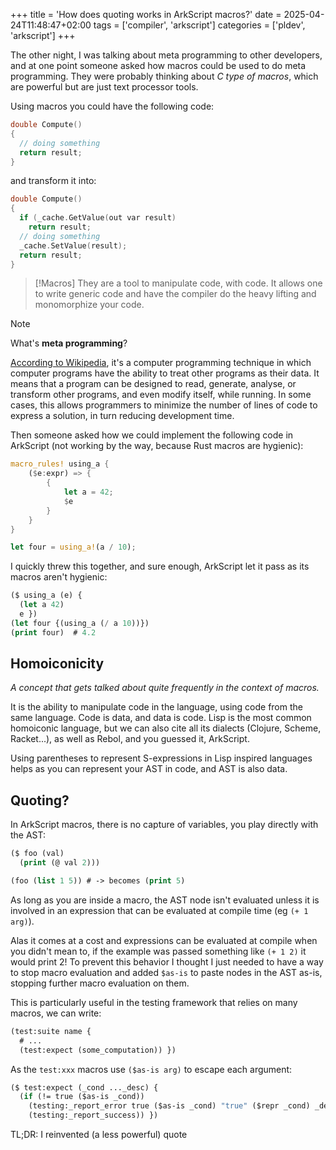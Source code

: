 +++
title = 'How does quoting works in ArkScript macros?'
date = 2025-04-24T11:48:47+02:00
tags = ['compiler', 'arkscript']
categories = ['pldev', 'arkscript']
+++

The other night, I was talking about meta programming to other developers, and at one point someone asked how macros could be used to do meta programming. They were probably thinking about *C type of macros*, which are powerful but are just text processor tools.

Using macros you could have the following code:

```cpp
double Compute()
{
  // doing something
  return result;
}
```

and transform it into:

```cpp
double Compute()
{
  if (_cache.GetValue(out var result)
    return result;
  // doing something
  _cache.SetValue(result);
  return result;
}
```

> [!Macros]
> They are a tool to manipulate code, with code. It allows one to write generic code and have the compiler do the heavy lifting and monomorphize your code.

> [!NOTE]
> What's **meta programming**?
> 
> [According to Wikipedia](https://en.wikipedia.org/wiki/Metaprogramming), it's a computer programming technique in which computer programs have the ability to treat other programs as their data. It means that a program can be designed to read, generate, analyse, or transform other programs, and even modify itself, while running. In some cases, this allows programmers to minimize the number of lines of code to express a solution, in turn reducing development time.

Then someone asked how we could implement the following code in ArkScript (not working by the way, because Rust macros are hygienic):

```rust
macro_rules! using_a {
    ($e:expr) => {
        {
            let a = 42;
            $e
        }
    }
}

let four = using_a!(a / 10);
```

I quickly threw this together, and sure enough, ArkScript let it pass as its macros aren't hygienic:

```lisp
($ using_a (e) {
  (let a 42)
  e })
(let four {(using_a (/ a 10))})
(print four)  # 4.2
```

## Homoiconicity

*A concept that gets talked about quite frequently in the context of macros.*

It is the ability to manipulate code in the language, using code from the same language. Code is data, and data is code. Lisp is the most common homoiconic language, but we can also cite all its dialects (Clojure, Scheme, Racket...), as well as Rebol, and you guessed it, ArkScript.

Using parentheses to represent S-expressions in Lisp inspired languages helps as you can represent your AST in code, and AST is also data.

## Quoting?

In ArkScript macros, there is no capture of variables, you play directly with the AST:

```lisp
($ foo (val)
  (print (@ val 2)))

(foo (list 1 5)) # -> becomes (print 5)
```

As long as you are inside a macro, the AST node isn't evaluated unless it is involved in an expression that can be evaluated at compile time (eg `(+ 1 arg)`).

Alas it comes at a cost and expressions can be evaluated at compile when you didn't mean to, if the example was passed something like `(+ 1 2)` it would print 2! To prevent this behavior I thought I just needed to have a way to stop macro evaluation and added `$as-is` to paste nodes in the AST as-is, stopping further macro evaluation on them.

This is particularly useful in the testing framework that relies on many macros, we can write:

```lisp
(test:suite name {
  # ...
  (test:expect (some_computation)) })
```

As the `test:xxx` macros use `($as-is arg)` to escape each argument:

```lisp
($ test:expect (_cond ..._desc) {
  (if (!= true ($as-is _cond))
    (testing:_report_error true ($as-is _cond) "true" ($repr _cond) _desc)
    (testing:_report_success)) })
```

TL;DR: I reinvented (a less powerful) quote

